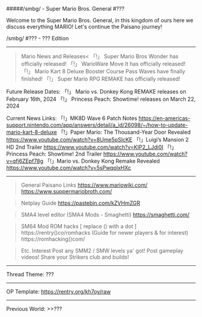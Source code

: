 #####/smbg/ - Super Mario Bros. General #???

Welcome to the Super Mario Bros. General, in this kingdom of ours here we discuss everything MARIO! Let's continue the Paisano journey!

/smbg/ #??? - ??? Edition

--------

>Mario News and Releases<
「!」 Super Mario Bros Wonder has officially released!
「!」 WarioWare Move It has officially released!
「!」 Mario Kart 8 Deluxe Booster Course Pass Waves have finally finished!
「!」 Super Mario RPG REMAKE has officially released!

Future Release Dates:
「!」 Mario vs. Donkey Kong REMAKE releases on February 16th, 2024
「!」 Princess Peach: Showtime! releases on March 22, 2024

Current News Links:
「!」MK8D Wave 6 Patch Notes
https://en-americas-support.nintendo.com/app/answers/detail/a_id/26098/~/how-to-update-mario-kart-8-deluxe
「!」Paper Mario: The Thousand-Year Door Revealed
https://www.youtube.com/watch?v=8Ume5pSIcKE
「!」Luigi’s Mansion 2 HD 2nd Trailer
https://www.youtube.com/watch?v=KIP2_LJdi0I
「!」Princess Peach: Showtime! 2nd Trailer
https://www.youtube.com/watch?v=qfj6ZEpf78g
「!」Mario vs. Donkey Kong Remake Revealed
https://www.youtube.com/watch?v=5sPwqplxHXc

----

>General Paisano Links
https://www.mariowiki.com/
https://www.suppermariobroth.com/

>Netplay Guide
https://pastebin.com/kZVHmZGR

>SMA4 level editor (SMA4 Mods - Smaghetti)
https://smaghetti.com/

>SM64 Mod ROM hacks [ replace () with a dot ]
https://rentry()co/romhacks (Guide for newer players & for interest)
https://romhacking()com/

>Etc. Interest
Post any SMM2 / SMW levels ya' got!
Post gameplay videos!
Share your Strikers club and builds!

----

Thread Theme: ???

----

OP Template: https://rentry.org/kh7oy/raw

----

Previous World: >>???